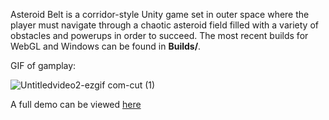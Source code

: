 Asteroid Belt is a corridor-style Unity game set in outer space where the player must navigate through a chaotic asteroid field filled with a variety of obstacles and powerups in order to succeed. The most recent builds for WebGL and Windows can be found in **Builds/**. 

GIF of gamplay:

![Untitledvideo2-ezgif com-cut (1)](https://github.com/user-attachments/assets/157faf4f-9338-4066-988b-440d2acdfc00)

A full demo can be viewed [here](https://drive.google.com/file/d/1-Yf5v7cjNQkGwAcXnuPloyU7jWf7xaz2/view?usp=sharing)
